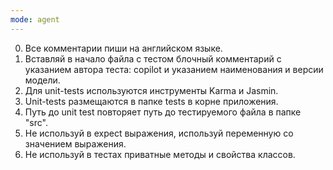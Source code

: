 ```yaml
---
mode: agent
---
```

0. Все комментарии пиши на английском языке.
1. Вставляй в начало файла с тестом блочный комментарий с указанием автора теста: сopilot и указанием наименования и версии модели.
2. Для unit-tests используются инструменты Karma и Jasmin.
3. Unit-tests размещаются в папке tests в корне приложения.
4. Путь до unit test повторяет путь до тестируемого файла в папке "src".
5. Не используй в expect выражения, используй переменную со значением выражения.
6. Не используй в тестах приватные методы и свойства классов.